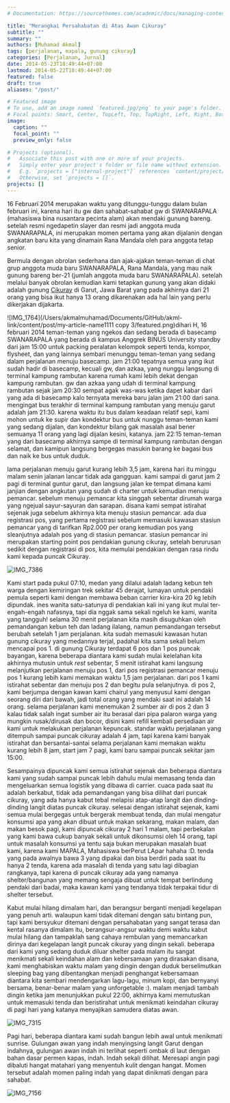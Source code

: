 ```yaml
---
# Documentation: https://sourcethemes.com/academic/docs/managing-content/

title: "Merangkai Persahabatan di Atas Awan Cikuray"
subtitle: ""
summary: ""
authors: [Muhamad Akmal]
tags: [perjalanan, mapala, gunung cikuray]
categories: [Perjalanan, Jurnal]
date: 2014-05-23T18:49:44+07:00
lastmod: 2014-05-22T18:49:44+07:00
featured: false
draft: true
aliases: "/post/"

# Featured image
# To use, add an image named `featured.jpg/png` to your page's folder.
# Focal points: Smart, Center, TopLeft, Top, TopRight, Left, Right, BottomLeft, Bottom, BottomRight.
image:
  caption: ""
  focal_point: ""
  preview_only: false

# Projects (optional).
#   Associate this post with one or more of your projects.
#   Simply enter your project's folder or file name without extension.
#   E.g. `projects = ["internal-project"]` references `content/project/deep-learning/index.md`.
#   Otherwise, set `projects = []`.
projects: []
---
```


16 Februari 2014 merupakan waktu yang ditunggu-tunggu dalam bulan februari ini, karena hari itu gw dan sahabat-sahabat gw di SWANARAPALA (mahasiswa bina nusantara pecinta alam) akan mendaki gunung bareng. setelah resmi ngedapetin slayer dan resmi jadi anggota muda SWANARAPALA, ini merupakan momen pertama yang akan dijalanin dengan angkatan baru kita yang dinamain Rana Mandala oleh para anggota tetap senior.

Bermula dengan obrolan sederhana dan ajak-ajakan teman-teman di chat grup anggota muda baru SWANARAPALA, Rana Mandala, yang mau naik gunung bareng ber-21 (jumlah anggota muda baru SWANARAPALA). setelah melalui banyak obrolan kemudian kami tetapkan gunung yang akan didaki adalah gunung [Cikuray](http://id.wikipedia.org/wiki/Gunung_Cikuray) di Garut, Jawa Barat yang pada akhirnya dari 21 orang yang bisa ikut hanya 13 orang dikarenakan ada hal lain yang perlu dikerjakan dijakarta.



![IMG_1764](/Users/akmalmuhamad/Documents/GitHub/akml-link/content/post/my-article-name1111 copy 3/featured.png)dihari H, 16 februari 2014 teman-teman yang ngekos dan sedang berada di basecamp SWANARAPALA yang berada di kampus Anggrek BINUS University standby dari jam 15:00 untuk packing peralatan kelompok seperti tenda, kompor, flysheet, dan yang lainnya sembari menunggu teman-teman yang sedang dalam perjalanan menuju basecamp. jam 21:00 tepatnya semua yang ikut sudah hadir di basecamp, kecuali gw, dan azkaa, yang nunggu langsung di terminal kampung rambutan karena rumah kami lebih dekat dengan kampung rambutan. gw dan azkaa yang udah di terminal kampung rambutan sejak jam 20:30 sempat agak was-was ketika dapet kabar dari yang ada di basecamp kalo ternyata mereka baru jalan jam 21:00 dari sana. mengingat bus terakhir di terminal kampung rambutan yang menuju garut adalah jam 21:30. karena waktu itu bus dalam keadaan relatif sepi, kami mohon untuk ke supir dan kondektur bus untuk nunggu teman-teman kami yang sedang dijalan, dan kondektur bilang gak masalah asal bener semuanya 11 orang yang lagi dijalan kesini, katanya. jam 22:15 teman-teman yang dari basecamp akhirnya sampe di terminal kampung rambutan dengan selamat, dan kamipun langsung bergegas masukin barang ke bagasi bus dan naik ke bus untuk duduk.

lama perjalanan menuju garut kurang lebih 3,5 jam, karena hari itu minggu malam senin jalanan lancar tidak ada gangguan. kami sampai di garut jam 2 pagi di terminal guntur garut, dan langsung jalan ke tempat dimana kami janjian dengan angkutan yang sudah di charter untuk kemudian menuju pemancar. sebelum menuju pemancar kita singgah sebentar dirumah warga yang ngejual sayur-sayuran dan sarapan. disana kami sempat istirahat sejenak juga sebelum akhirnya kita menuju stasiun pemancar. ada dua registrasi pos, yang pertama registrasi sebelum memasuki kawasan stasiun pemancar yang di tarifkan Rp2.000 per orang kemudian pos yang sleanjutnya adalah pos yang di stasiun pemancar. stasiun pemancar ini merupakan starting point pos pendakian gunung cikuray, setelah berurusan sedikit dengan registrasi di pos, kita memulai pendakian dengan rasa rindu kami kepada puncak Cikuray.

![IMG_7386](https://muhakmal.files.wordpress.com/2014/03/img_7386.jpg)

Kami start pada pukul 07:10, medan yang dilalui adalah ladang kebun teh warga dengan kemiringan trek sekitar 45 derajat, lumayan untuk pendaki pemula seperti kami dengan membawa beban carrier kira-kira 20 kg lebih dipundak. ines wanita satu-satunya di pendakian kali ini yang ikut mulai ter-engah-engah nafasnya, tapi dia nggak sama sekali ngeluh ke kami, wanita yang tangguh! selama 30 menit perjalanan kita masih disuguhkan oleh pemandangan kebun teh dan ladang ilalang, namun pemandangan tersebut berubah setelah 1 jam perjalanan. kita sudah memasuki kawasan hutan gunung cikuray yang medannya terjal, padahal kita sama sekali belum mencapai pos 1. di gunung Cikuray terdapat 6 pos dan 1 pos puncak bayangan, karena beberapa diantara kami sudah mulai kelelahan kita akhirnya mutusin untuk *rest* sebentar, 5 menit istirahat kami langsung melanjutkan perjalanan menuju pos 1, dari pos registrasi pemancar menuju pos 1 kurang lebih kami memakan waktu 1,5 jam perjalanan. dari pos 1 kami istirahat sebentar dan menuju pos 2 dan begitu pula selanjutnya. di pos 2, kami berjumpa dengan kawan kami chairul yang menyusul kami dengan seorang diri dari bawah, jadi total orang yang mendaki saat ini adalah 14 orang. selama perjalanan kami menemukan 2 sumber air di pos 2 dan 3 kalau tidak salah ingat sumber air itu berasal dari pipa palaron warga yang mungkin rusak/dirusak dan bocor, disini kami refill kembali persediaan air kami untuk melakukan perjalanan kepuncak. standar waktu perjalanan yang ditempuh sampai puncak cikuray adalah 4 jam, tapi karena kami banyak istirahat dan bersantai-santai selama perjalanan kami memakan waktu kurang lebih 8 jam, start jam 7 pagi, kami baru sampai puncak sekitar jam 15:00.

Sesampainya dipuncak kami semua istirahat sejenak dan beberapa diantara kami yang sudah sampai puncak lebih dahulu mulai memasang tenda dan mengeluarkan semua logistik yang dibawa di carrier. cuaca pada saat itu adalah berkabut, tidak ada pemandangan yang bisa dilihat dari puncak cikuray, yang ada hanya kabut tebal melapisi atap-atap langit dan dinding-dinding langit diatas puncak cikuray. selesai dengan istirahat sejenak, kami semua mulai bergegas untuk bergerak membuat tenda, dan mulai mengatur konsumsi apa yang akan dibuat untuk makan sekarang, makan malam, dan makan besok pagi, kami dipuncak cikuray 2 hari 1 malam, tapi perbekalan yang kami bawa cukup banyak sekali untuk dikonsumsi oleh 14 orang, tapi untuk masalah konsumsi ya tentu saja bukan merupakan masalah buat kami, karena kami MAPALA, Mahasiswa berPerut LApar hahaha :D. tenda yang pada awalnya bawa 3 yang dipakai dan bisa berdiri pada saat itu hanya 2 tenda, karena ada masalah di tenda yang satu lagi dibagian rangkanya, tapi karena di puncak cikuray ada yang namanya shelter/bangunan yang memang sengaja dibuat untuk tempat berlindung pendaki dari badai, maka kawan kami yang tendanya tidak terpakai tidur di shelter tersebut.

Kabut mulai hilang dimalam hari, dan berangsur berganti menjadi kegelapan yang penuh arti. walaupun kami tidak ditemani dengan satu bintang pun, tapi kami bersyukur ditemani dengan persahabatan yang sangat terasa dan kental rasanya dimalam itu, berangsur-angsur waktu demi waktu kabut mulai hilang dan tampaklah sang cahaya rembulan yang memancarkan dirinya dari kegelapan langit puncak cikuray yang dingin sekali. beberapa dari kami yang sedang duduk  diluar shelter pada malam itu sangat menikmati sekali keindahan alam dan kebersamaan yang dirasakan disana, kami menghabiskan waktu malam yang dingin dengan duduk berselimutkan sleeping bag yang dibentangkan menjadi penghangat kebersamaan diantara kita sembari mendengarkan lagu-lagu, minum kopi, dan bernyanyi bersama, benar-benar malam yang unforgetable :). malam menjadi tambah dingin ketika jam menunjukkan pukul 22:00, akhirnya kami memutuskan untuk memasuki tenda dan beristirahat untuk menikmati keindahan cikuray di pagi hari yang katanya menyajikan samudera diatas awan.

![IMG_7315](https://muhakmal.files.wordpress.com/2014/03/img_7315.jpg)

Pagi hari, beberapa diantara kami sudah bangun lebih awal untuk menikmati sunrise. Gulungan awan yang indah menyingsing langit Garut dengan indahnya, gulungan awan indah ini terlihat seperti ombak di laut dengan bahan dasar permen kapas, indah. Indah sekali dilihat. Meresapi angin pagi dibaluti hangat matahari yang menyentuh kulit dengan hangat. Momen tersebut adalah momen paling indah yang dapat dinikmati dengan para sahabat.

![IMG_7156](https://muhakmal.files.wordpress.com/2014/03/img_7156.jpg)

